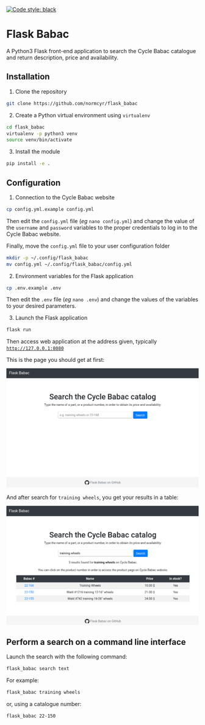 [![Code style: black](https://img.shields.io/badge/code%20style-black-000000.svg)](https://github.com/psf/black)

# Flask Babac

A Python3 Flask front-end application to search the Cycle Babac catalogue and return description, price and availability.


## Installation

1. Clone the repository

```bash
git clone https://github.com/normcyr/flask_babac
```

2. Create a Python virtual environment using `virtualenv`

```bash
cd flask_babac
virtualenv -p python3 venv
source venv/bin/activate
```

3. Install the module

```bash
pip install -e .
```


## Configuration

1. Connection to the Cycle Babac website

```bash
cp config.yml.example config.yml
```

Then edit the `config.yml` file (*eg* `nano config.yml`) and change the value of the `username` and `password` variables to the proper credentials to log in to the Cycle Babac website.

Finally, move the `config.yml` file to your user configuration folder

```bash
mkdir -p ~/.config/flask_babac
mv config.yml ~/.config/flask_babac/config.yml
```

2. Environment variables for the Flask application

```bash
cp .env.example .env
```

Then edit the `.env` file (*eg* `nano .env`) and change the values of the variables to your desired parameters.


3. Launch the Flask application

```bash
flask run
```

Then access web application at the address given, typically
[`http://127.0.0.1:8080`](http://127.0.0.1:8080)

This is the page you should get at first:

![Start screen](flask_babac/static/start_screen.png)

And after search for `training wheels`, you get your results in a table:

![Search results](flask_babac/static/search_results.png)


## Perform a search on a command line interface

Launch the search with the following command:

```bash
flask_babac search text
```

For example:

```bash
flask_babac training wheels
```

or, using a catalogue number:

```bash
flask_babac 22-150
```
